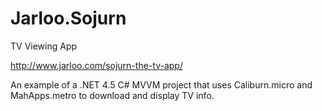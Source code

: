 Jarloo.Sojurn
=============

TV Viewing App

http://www.jarloo.com/sojurn-the-tv-app/


An example of a .NET 4.5 C# MVVM project that uses Caliburn.micro and MahApps.metro to download and display TV info.
